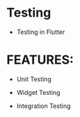 # Testing

- Testing in Flutter

#

# FEATURES:

 - Unit Testing

 - Widget Testing

 - Integration Testing
